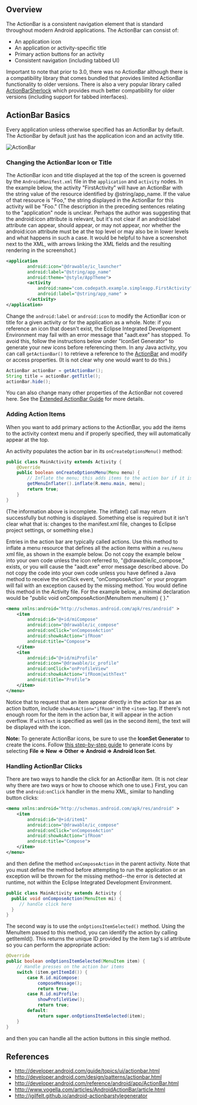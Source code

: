 ## Overview

The ActionBar is a consistent navigation element that is standard throughout modern Android applications. The ActionBar can consist of:

 * An application icon
 * An application or activity-specific title
 * Primary action buttons for an activity
 * Consistent navigation (including tabbed UI)

Important to note that prior to 3.0, there was no ActionBar although there is a compatibility library that comes bundled that provides limited ActionBar functionality to older versions. There is also a very popular library called [ActionBarSherlock](http://actionbarsherlock.com/) which provides much better compatibility for older versions (including support for tabbed interfaces).

## ActionBar Basics

Every application unless otherwise specified has an ActionBar by default. The ActionBar by default just has the application icon and an activity title. 

![ActionBar](http://i.imgur.com/DighSEo.png)

### Changing the ActionBar Icon or Title

The ActionBar icon and title displayed at the top of the screen is governed by the `AndroidManifest.xml` file in the `application` and `activity` nodes. In the example below, the activity "FirstActivity" will have an ActionBar with the string value of the resource identified by @string/app_name. If the value of that resource is "Foo," the string displayed in the ActionBar for this activity will be "Foo." (The description in the preceding sentences relating to the "application" node is unclear. Perhaps the author was suggesting that the android:icon attribute is relevant, but it's not clear if an android:label attribute can appear, should appear, or may not appear, nor whether the android:icon attribute must be at the top level or may also be in lower levels and what happens in such a case. It would be helpful to have a screenshot next to the XML, with arrows linking the XML fields and the resulting rendering in the screenshot.)

```xml
<application
        android:icon="@drawable/ic_launcher"
        android:label="@string/app_name"
        android:theme="@style/AppTheme">
        <activity
            android:name="com.codepath.example.simpleapp.FirstActivity"
            android:label="@string/app_name" >
        </activity>
</application>
```

Change the `android:label` or `android:icon` to modify the ActionBar icon or title for a given activity or for the application as a whole. Note: if you reference an icon that doesn't exist, the Eclipse Integrated Development Environment may fail with an error message that "aadt.exe" has stopped. To avoid this, follow the instructions below under "IconSet Generator" to generate your new icons before referencing them. In any Java activity, you can call `getActionBar()` to retrieve a reference to the [ActionBar](http://developer.android.com/reference/android/app/ActionBar.html) and modify or access properties. (It is not clear why one would want to do this.)

```java
ActionBar actionBar = getActionBar();
String title = actionBar.getTitle();
actionBar.hide();
```

You can also change many other properties of the ActionBar not covered here. See the [Extended ActionBar Guide](https://github.com/thecodepath/android_guides/wiki/Extended-ActionBar-Guide) for more details.

### Adding Action Items

When you want to add primary actions to the ActionBar, you add the items to the activity context menu and if properly specified, they will automatically appear at the top.

An activity populates the action bar in its `onCreateOptionsMenu()` method:

```java
public class MainActivity extends Activity {
    @Override
    public boolean onCreateOptionsMenu(Menu menu) {
        // Inflate the menu; this adds items to the action bar if it is present.
        getMenuInflater().inflate(R.menu.main, menu);
        return true;
    }
}
```

(The information above is incomplete. The inflate() call may return successfully but nothing is displayed. Something else is required but it isn't clear what that is: changes to the manifest.xml file, changes to Eclipse project settings, or something else.)

Entries in the action bar are typically called actions. Use this method to inflate a menu resource that defines all the action items within a `res/menu` xml file, as shown in the example below. Do not copy the example below into your own code unless the icon referred to, "@drawable/ic_compose," exists, or you will cause the "aadt.exe" error message described above. Do not copy the code into your own code unless you have defined a Java method to receive the onClick event, "onComposeAction" or your program will fail with an exception caused by the missing method. You would define this method in the Activity file. For the example below, a minimal declaration would be "public void onComposeAction(MenuItem menuItem) { }." 

```xml
<menu xmlns:android="http://schemas.android.com/apk/res/android" >
    <item
        android:id="@+id/miCompose"
        android:icon="@drawable/ic_compose"
        android:onClick="onComposeAction"
        android:showAsAction="ifRoom"
        android:title="Compose">
    </item>
    <item
        android:id="@+id/miProfile"
        android:icon="@drawable/ic_profile"
        android:onClick="onProfileView"
        android:showAsAction="ifRoom|withText"
        android:title="Profile">
    </item>
</menu>
```

Notice that to request that an item appear directly in the action bar as an action button, include `showAsAction="ifRoom"` in the `<item>` tag. If there's not enough room for the item in the action bar, it will appear in the action overflow. If `withText` is specified as well (as in the second item), the text will be displayed with the icon.

**Note:** To generate ActionBar icons, be sure to use the **IconSet Generator** to create the icons. Follow [this step-by-step guide](http://imgur.com/a/8cmLM) to generate icons by selecting **File => New => Other => Android => Android Icon Set**.

### Handling ActionBar Clicks

There are two ways to handle the click for an ActionBar item. (It is not clear why there are two ways or how to choose which one to use.) First, you can use the `android:onClick` handler in the menu XML, similar to handling button clicks:

```xml
<menu xmlns:android="http://schemas.android.com/apk/res/android" >
    <item
        android:id="@+id/item1"
        android:icon="@drawable/ic_compose"
        android:onClick="onComposeAction"
        android:showAsAction="ifRoom"
        android:title="Compose">
    </item>
</menu>
```

and then define the method `onComposeAction` in the parent activity. Note that you must define the method before attempting to run the application or an exception will be thrown for the missing method--the error is detected at runtime, not within the Eclipse Integrated Development Environment.

```java
public class MainActivity extends Activity {
  public void onComposeAction(MenuItem mi) {
     // handle click here
  }
}
```

The second way is to use the `onOptionsItemSelected()` method. Using the MenuItem passed to this method, you can identify the action by calling getItemId(). This returns the unique ID provided by the item tag's id attribute so you can perform the appropriate action:

```java
@Override
public boolean onOptionsItemSelected(MenuItem item) {
    // Handle presses on the action bar items
    switch (item.getItemId()) {
        case R.id.miCompose:
            composeMessage();
            return true;
        case R.id.miProfile:
            showProfileView();
            return true;
        default:
            return super.onOptionsItemSelected(item);
    }
}
```

and then you can handle all the action buttons in this single method.

## References

 * <http://developer.android.com/guide/topics/ui/actionbar.html>
 * <http://developer.android.com/design/patterns/actionbar.html>
 * <http://developer.android.com/reference/android/app/ActionBar.html>
 * <http://www.vogella.com/articles/AndroidActionBar/article.html>
 * <http://jgilfelt.github.io/android-actionbarstylegenerator>